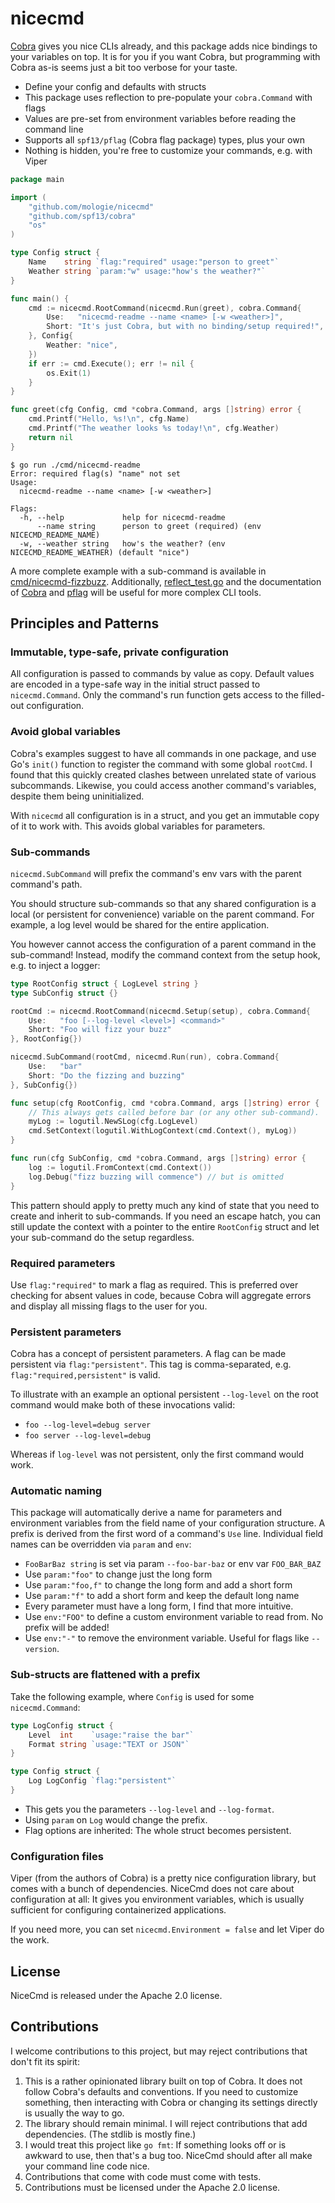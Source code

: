 nicecmd
=======

[Cobra](https://cobra.dev/) gives you nice CLIs already, and this package adds
nice bindings to your variables on top. It is for you if you want Cobra, but
programming with Cobra as-is seems just a bit too verbose for your taste.

* Define your config and defaults with structs
* This package uses reflection to pre-populate your `cobra.Command` with flags
* Values are pre-set from environment variables before reading the command line
* Supports all `spf13/pflag` (Cobra flag package) types, plus your own
* Nothing is hidden, you're free to customize your commands, e.g. with Viper

```go
package main

import (
	"github.com/mologie/nicecmd"
	"github.com/spf13/cobra"
	"os"
)

type Config struct {
	Name    string `flag:"required" usage:"person to greet"`
	Weather string `param:"w" usage:"how's the weather?"`
}

func main() {
	cmd := nicecmd.RootCommand(nicecmd.Run(greet), cobra.Command{
		Use:   "nicecmd-readme --name <name> [-w <weather>]",
		Short: "It's just Cobra, but with no binding/setup required!",
	}, Config{
		Weather: "nice",
	})
	if err := cmd.Execute(); err != nil {
		os.Exit(1)
	}
}

func greet(cfg Config, cmd *cobra.Command, args []string) error {
	cmd.Printf("Hello, %s!\n", cfg.Name)
	cmd.Printf("The weather looks %s today!\n", cfg.Weather)
	return nil
}
```

```text
$ go run ./cmd/nicecmd-readme
Error: required flag(s) "name" not set
Usage:
  nicecmd-readme --name <name> [-w <weather>]

Flags:
  -h, --help             help for nicecmd-readme
      --name string      person to greet (required) (env NICECMD_README_NAME)
  -w, --weather string   how's the weather? (env NICECMD_README_WEATHER) (default "nice")
```

A more complete example with a sub-command is available in [cmd/nicecmd-fizzbuzz](cmd/nicecmd-fizzbuzz).
Additionally, [reflect_test.go](reflect_test.go) and the documentation of
[Cobra](https://pkg.go.dev/github.com/spf13/cobra) and
[pflag](https://pkg.go.dev/github.com/spf13/pflag) will be useful for more complex CLI tools.

Principles and Patterns
-----------------------

### Immutable, type-safe, private configuration

All configuration is passed to commands by value as copy. Default values are encoded in a type-safe
way in the initial struct passed to `nicecmd.Command`. Only the command's run function gets access
to the filled-out configuration.

### Avoid global variables

Cobra's examples suggest to have all commands in one package, and use Go's `init()` function to
register the command with some global `rootCmd`. I found that this quickly created clashes between
unrelated state of various subcommands. Likewise, you could access another command's variables,
despite them being uninitialized.

With `nicecmd` all configuration is in a struct, and you get an immutable copy of it to work with.
This avoids global variables for parameters.

### Sub-commands

`nicecmd.SubCommand` will prefix the command's env vars with the parent command's path.

You should structure sub-commands so that any shared configuration is a local (or persistent for
convenience) variable on the parent command. For example, a log level would be shared for the
entire application.

You however cannot access the configuration of a parent command in the sub-command! Instead, modify
the command context from the setup hook, e.g. to inject a logger:

```go
type RootConfig struct { LogLevel string }
type SubConfig struct {}

rootCmd := nicecmd.RootCommand(nicecmd.Setup(setup), cobra.Command{
	Use:   "foo [--log-level <level>] <command>"
	Short: "Foo will fizz your buzz"
}, RootConfig{})

nicecmd.SubCommand(rootCmd, nicecmd.Run(run), cobra.Command{
	Use:   "bar"
	Short: "Do the fizzing and buzzing"
}, SubConfig{})

func setup(cfg RootConfig, cmd *cobra.Command, args []string) error {
	// This always gets called before bar (or any other sub-command).
	myLog := logutil.NewSLog(cfg.LogLevel)
	cmd.SetContext(logutil.WithLogContext(cmd.Context(), myLog))
}

func run(cfg SubConfig, cmd *cobra.Command, args []string) error {
	log := logutil.FromContext(cmd.Context())
	log.Debug("fizz buzzing will commence") // but is omitted
}
```

This pattern should apply to pretty much any kind of state that you need to create and inherit to
sub-commands. If you need an escape hatch, you can still update the context with a pointer to the
entire `RootConfig` struct and let your sub-command do the setup regardless.

### Required parameters

Use `flag:"required"` to mark a flag as required. This is preferred over checking for absent values
in code, because Cobra will aggregate errors and display all missing flags to the user for you.

### Persistent parameters

Cobra has a concept of persistent parameters. A flag can be made persistent via `flag:"persistent"`.
This tag is comma-separated, e.g. `flag:"required,persistent"` is valid.

To illustrate with an example an optional persistent `--log-level` on the root command would make
both of these invocations valid:

* `foo --log-level=debug server`
* `foo server --log-level=debug`

Whereas if `log-level` was not persistent, only the first command would work.

### Automatic naming

This package will automatically derive a name for parameters and environment variables from the
field name of your configuration structure. A prefix is derived from the first word of a command's
`Use` line. Individual field names can be overridden via `param` and `env`:

* `FooBarBaz string` is set via param `--foo-bar-baz` or env var `FOO_BAR_BAZ`
* Use `param:"foo"` to change just the long form
* Use `param:"foo,f"` to change the long form and add a short form
* Use `param:"f"` to add a short form and keep the default long name
* Every parameter must have a long form, I find that more intuitive.
* Use `env:"FOO"` to define a custom environment variable to read from. No prefix will be added!
* Use `env:"-"` to remove the environment variable. Useful for flags like `--version`.

### Sub-structs are flattened with a prefix

Take the following example, where `Config` is used for some `nicecmd.Command`:

```go
type LogConfig struct {
	Level  int    `usage:"raise the bar"`
	Format string `usage:"TEXT or JSON"`
}

type Config struct {
	Log LogConfig `flag:"persistent"`
}
```

* This gets you the parameters `--log-level` and `--log-format`.
* Using `param` on `Log` would change the prefix.
* Flag options are inherited: The whole struct becomes persistent.

### Configuration files

Viper (from the authors of Cobra) is a pretty nice configuration library, but comes with a bunch of
dependencies. NiceCmd does not care about configuration at all: It gives you environment variables,
which is usually sufficient for configuring containerized applications.

If you need more, you can set `nicecmd.Environment = false` and let Viper do the work. 

License
-------

NiceCmd is released under the Apache 2.0 license.

Contributions
-------------

I welcome contributions to this project, but may reject contributions that don't fit its spirit:

1. This is a rather opinionated library built on top of Cobra. It does not follow Cobra's defaults and conventions. If you need to customize something, then interacting with Cobra or changing its settings directly is usually the way to go.
2. The library should remain minimal. I will reject contributions that add dependencies. (The stdlib is mostly fine.)
3. I would treat this project like `go fmt`: If something looks off or is awkward to use, then that's a bug too. NiceCmd should after all make your command line code nice.
4. Contributions that come with code must come with tests.
5. Contributions must be licensed under the Apache 2.0 license.
